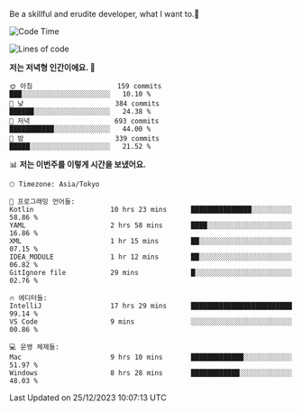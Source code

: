 Be a skillful and erudite developer, what I want to.👶

<!--START_SECTION:waka-->
![Code Time](http://img.shields.io/badge/Code%20Time-381%20hrs%2011%20mins-blue)

![Lines of code](https://img.shields.io/badge/%EC%A0%80%EB%8A%94%20%EC%97%AC%ED%83%9C%EA%B9%8C%EC%A7%80%20-748.2%20thousand%20%EC%A4%84%EC%9D%98%20%EC%BD%94%EB%93%9C%EB%A5%BC%20%EC%9E%91%EC%84%B1%ED%96%88%EC%96%B4%EC%9A%94.-blue)

**저는 저녁형 인간이에요. 🦉** 

```text
🌞 아침                     159 commits         ███░░░░░░░░░░░░░░░░░░░░░░   10.10 % 
🌆 낮　                     384 commits         ██████░░░░░░░░░░░░░░░░░░░   24.38 % 
🌃 저녁                     693 commits         ███████████░░░░░░░░░░░░░░   44.00 % 
🌙 밤　                     339 commits         █████░░░░░░░░░░░░░░░░░░░░   21.52 % 
```


📊 **저는 이번주를 이렇게 시간을 보냈어요.** 

```text
🕑︎ Timezone: Asia/Tokyo

💬 프로그래밍 언어들: 
Kotlin                   10 hrs 23 mins      ███████████████░░░░░░░░░░   58.86 % 
YAML                     2 hrs 58 mins       ████░░░░░░░░░░░░░░░░░░░░░   16.86 % 
XML                      1 hr 15 mins        ██░░░░░░░░░░░░░░░░░░░░░░░   07.15 % 
IDEA_MODULE              1 hr 12 mins        ██░░░░░░░░░░░░░░░░░░░░░░░   06.82 % 
GitIgnore file           29 mins             █░░░░░░░░░░░░░░░░░░░░░░░░   02.76 % 

🔥 에디터들: 
IntelliJ                 17 hrs 29 mins      █████████████████████████   99.14 % 
VS Code                  9 mins              ░░░░░░░░░░░░░░░░░░░░░░░░░   00.86 % 

💻 운영 체제들: 
Mac                      9 hrs 10 mins       █████████████░░░░░░░░░░░░   51.97 % 
Windows                  8 hrs 28 mins       ████████████░░░░░░░░░░░░░   48.03 % 
```


 Last Updated on 25/12/2023 10:07:13 UTC
<!--END_SECTION:waka-->
